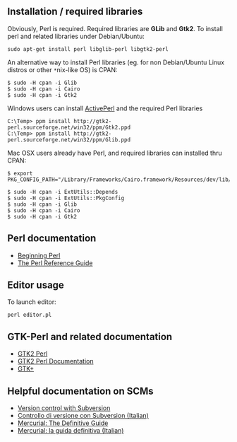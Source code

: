 ## Installation / required libraries ##

Obviously, Perl is required. Required libraries are **GLib** and **Gtk2**. To install perl and related libraries under Debian/Ubuntu:
```
sudo apt-get install perl libglib-perl libgtk2-perl
```

An alternative way to install Perl libraries (eg. for non Debian/Ubuntu Linux distros or other `*`nix-like OS) is CPAN:

```
$ sudo -H cpan -i Glib
$ sudo -H cpan -i Cairo
$ sudo -H cpan -i Gtk2
```

Windows users can install [ActivePerl](http://www.activestate.com/activeperl/downloads) and the required Perl libraries

```
C:\Temp> ppm install http://gtk2-perl.sourceforge.net/win32/ppm/Gtk2.ppd
C:\Temp> ppm install http://gtk2-perl.sourceforge.net/win32/ppm/Glib.ppd
```

Mac OSX users already have Perl, and required libraries can installed thru CPAN:

```
$ export PKG_CONFIG_PATH="/Library/Frameworks/Cairo.framework/Resources/dev/lib/pkgconfig:/Library/Frameworks/GLib.framework/Resources/dev/lib/pkgconfig:/Library/Frameworks/Gtk.framework/Resources/dev/lib/pkgconfig"

$ sudo -H cpan -i ExtUtils::Depends
$ sudo -H cpan -i ExtUtils::PkgConfig
$ sudo -H cpan -i Glib
$ sudo -H cpan -i Cairo
$ sudo -H cpan -i Gtk2
```

## Perl documentation ##
  * [Beginning Perl](http://www.perl.org/books/beginning-perl/)
  * [The Perl Reference Guide](http://www.vromans.org/johan/perlref.html)

## Editor usage ##

To launch editor:
```
perl editor.pl
```

## GTK-Perl and related documentation ##
  * [GTK2 Perl](http://gtk2-perl.sourceforge.net)
  * [GTK2 Perl Documentation](http://gtk2-perl.sourceforge.net/doc/)
  * [GTK+](http://www.gtk.org)

## Helpful documentation on SCMs ##
  * [Version control with Subversion](http://svnbook.red-bean.com/index.en.html)
  * [Controllo di versione con Subversion (Italian)](http://svnbook.red-bean.com/)
  * [Mercurial: The Definitive Guide](http://hgbook.red-bean.com/)
  * [Mercurial: la guida definitiva (Italian)](http://gpiancastelli.altervista.org/hgbook-it/)